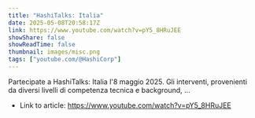 ```yaml
---
title: "HashiTalks: Italia"
date: 2025-05-08T20:58:17Z
link: https://www.youtube.com/watch?v=pY5_8HRuJEE
showShare: false
showReadTime: false
thumbnail: images/misc.png
tags: ["youtube.com/@HashiCorp"]
---
```

Partecipate a HashiTalks: Italia l'8 maggio 2025. Gli interventi, provenienti da diversi livelli di competenza tecnica e background, ...

- Link to article: https://www.youtube.com/watch?v=pY5_8HRuJEE